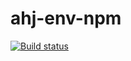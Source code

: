 # ahj-env-npm

[![Build status](https://ci.appveyor.com/api/projects/status/vkcc73rfoo2dy2xj/branch/main?svg=true)](https://ci.appveyor.com/project/nickupx/ahj-env-npm/branch/main)
